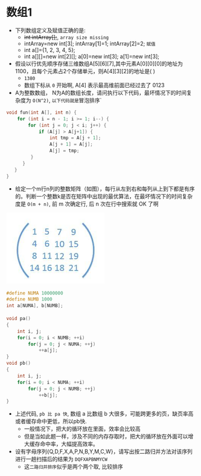 # 数组1

- 下列数组定义及赋值正确的是:
    - ~~int intArray[];~~, `array size missing`
    - intArray=new int[3]; intArray[1]=1; intArray[2]=2; `赋值`
    - int a[]={1, 2, 3, 4, 5};
    - int a[][]=new int[2][]; a[0]=new int[3]; a[1]=new int[3];
- 假设以行优先顺序存储三维数组A[5][6][7],其中元素A[0][0][0]的地址为1100，且每个元素占2个存储单元，则A[4][3][2]的地址是(
)
    - `1380`
    - 数组下标从 `0` 开始啊, A[4] 表示最高维前面已经过去了 0123
- A为整数数组， N为A的数组长度，请问执行以下代码，最坏情况下的时间复杂度为 `O(N^2)`, `以下代码就是`冒泡排序`

```c
void fun(int A[], int n) {                                                                       
    for (int i = n - 1; i >= 1; i--) {                                                          
        for (int j = 0; j < i; j++) {                                                            
            if (A[j] > A[j+1]) {                                                                
                int tmp = A[j + 1];                                                              
                A[j + 1] = A[j];
                A[j] = tmp;
         }
      }
   }
}
```

- 给定一个m行n列的整数矩阵（如图），每行从左到右和每列从上到下都是有序的。判断一个整数k是否在矩阵中出现的最优算法，在最坏情况下的时间复杂度是 `O(m + n)`, 前 m 次确定行, 后 n 次在行中搜索就 OK 了啊

![1_8.jpg](1_8.jpg)

```c
#define NUMA 10000000
#define NUMB 1000
int a[NUMA], b[NUMB];

void pa()
{
    int i, j;
    for(i = 0; i < NUMB; ++i)
        for(j = 0; j < NUMA; ++j)
            ++a[j];
}
void pb()
{
    int i, j;
    for(i = 0; i < NUMA; ++i)
        for(j = 0; j < NUMB; ++j)
            ++b[j];
}
```

- 上述代码, `pb 比 pa 快`, 数组 a 比数组 b 大很多，可能跨更多的页，缺页率高或者缓存命中更低，所以pb快.
    - 一般情况下，把大的循环放在里面，效率会比较高
    - 但是当如此题一样，涉及不同的内存存取时，把大的循环放在外面可以增大缓存命中率，大幅提高效率。
- 设有字母序列{Q,D,F,X,A,P,N,B,Y,M,C,W}，请写出按二路归并方法对该序列进行一趟扫描后的结果为 `DQFXAPBNMYCW`
    - 这`二路归并排序`似乎是两个两个取, 比较排序
